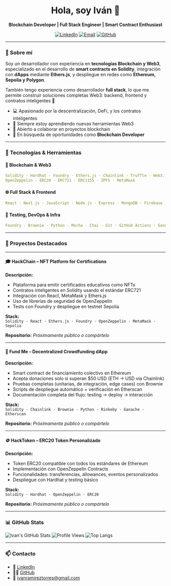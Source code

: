 
<h1 align="center">Hola, soy Iván 👋</h1>

<p align="center">
  <strong>Blockchain Developer | Full Stack Engineer | Smart Contract Enthusiast</strong>
</p>

<p align="center">
  <a href="https://www.linkedin.com/in/ivanramireztorres/"><img alt="LinkedIn" src="https://img.shields.io/badge/LinkedIn-blue?style=for-the-badge&logo=linkedin"></a>
  <a href="mailto:ivanramireztorres@gmail.com"><img alt="Email" src="https://img.shields.io/badge/email-D14836?style=for-the-badge&logo=gmail&logoColor=white"></a>
  <a href="https://github.com/ivanramirez2"><img alt="GitHub" src="https://img.shields.io/badge/GitHub-100000?style=for-the-badge&logo=github&logoColor=white"></a>
</p>

---

### 🧠 Sobre mí

Soy un desarrollador con experiencia en **tecnologías Blockchain y Web3**, especializado en el desarrollo de **smart contracts en Solidity**, integración con **dApps** mediante **Ethers.js**, y despliegue en redes como **Ethereum, Sepolia y Polygon**.

También tengo experiencia como desarrollador **full stack**, lo que me permite construir soluciones completas Web3: backend, frontend y contratos inteligentes 🔐

- 💻 Apasionado por la descentralización, DeFi, y los contratos inteligentes
- 🧠 Siempre estoy aprendiendo nuevas herramientas Web3
- 🤝 Abierto a colaborar en proyectos blockchain
- 🚀 En búsqueda de oportunidades como **Blockchain Developer**

---

### 💼 Tecnologías & Herramientas

#### 🧱 Blockchain & Web3

```yaml
Solidity · Hardhat · Foundry · Ethers.js · Chainlink · Truffle · Web3.js
OpenZeppelin · ERC20 · ERC721 · ERC1155 · IPFS · MetaMask
```
#### 🌐 Full Stack & Frontend

```yaml
React · Next.js · JavaScript · Node.js · Express · MongoDB · Firebase · TailwindCSS
```
#### 🧪 Testing, DevOps & Infra

```yaml
Foundry · Brownie · Python · Mocha · Chai · Git · GitHub Actions · Ganache · Etherscan APIs
```
---
### 🚀 Proyectos Destacados

---

#### 🎓 HackChain – NFT Platform for Certifications

**Descripción:**

- Plataforma para emitir certificados educativos como NFTs  
- Contratos inteligentes en Solidity usando el estándar ERC721  
- Integración con React, MetaMask y Ethers.js  
- Uso de librerías de seguridad de OpenZeppelin  
- Tests con Foundry y despliegue en testnet Sepolia

**Stack:**  
`Solidity · React · Ethers.js · Foundry · OpenZeppelin · MetaMask · Sepolia`

**Repositorio:** _Próximamente público o compártelo_

---

#### 💸 Fund Me – Decentralized Crowdfunding dApp

**Descripción:**

- Smart contract de financiamiento colectivo en Ethereum  
- Acepta donaciones solo si superan $50 USD (ETH → USD vía Chainlink)  
- Pruebas completas (unitarias, de integración, edge cases) con Brownie  
- Scripts de despliegue automático + verificación en Etherscan  
- Documentación completa del flujo: testing → deploy → interacción

**Stack:**  
`Solidity · Chainlink · Brownie · Python · Rinkeby · Ganache · Etherscan`

**Repositorio:** _Próximamente público o compártelo_

---

#### 🪙 HackToken – ERC20 Token Personalizado

**Descripción:**

- Token ERC20 compatible con todos los estándares de Ethereum  
- Implementación con OpenZeppelin Contracts  
- Funcionalidades: transferencias, allowances, eventos personalizados  
- Despliegue con Hardhat y testing básico

**Stack:**  
`Solidity · Hardhat · OpenZeppelin · ERC20`

**Repositorio:** _Próximamente público o compártelo_

---

### 📊 GitHub Stats

![Ivan's GitHub Stats](https://github-readme-stats.vercel.app/api?username=ivanramirez2&show_icons=true&theme=radical)
![Profile Views](https://komarev.com/ghpvc/?username=ivanramirez2&style=flat-square&color=blueviolet)
![Top Langs](https://github-readme-stats.vercel.app/api/top-langs/?username=ivanramirez2&layout=compact&theme=radical)

---

### 📫 Contacto

- 💼 [LinkedIn](https://www.linkedin.com/in/ivanramireztorres/)
- 🧑‍💻 [GitHub](https://github.com/ivanramirez2)
- 📧 [ivanramireztorres@gmail.com](mailto:ivanramireztorres@gmail.com)

```

